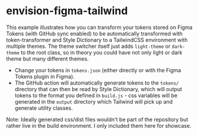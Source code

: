 # envision-figma-tailwind

This example illustrates how you can transform your tokens stored on Figma Tokens (with GitHub sync enabled) to be automatically transformed with token-transformer and Style Dictionary to a TailwindCSS environment with multiple themes. The theme switcher itself just adds `light-theme` or `dark-theme` to the root class, so in theory you could have not only light or dark theme but many different themes.


* Change your tokens in `tokens.json` (either directly or with the Figma Tokens plugin in Figma).
* The GitHub action will automatically generate tokens to the `tokens/` directory that can then be read by Style Dictionary, which will output tokens to the format you defined in `build.js` - css variables will be generated in the `output` directory which Tailwind will pick up and generate utility classes.

Note: Ideally generated css/dist files wouldn't be part of the repository but rather live in the build environment. I only included them here for showcase.
